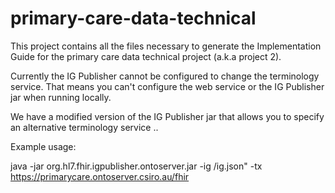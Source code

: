 # primary-care-data-technical

This project contains all the files necessary to generate the Implementation Guide for the primary care data technical project 
(a.k.a project 2). 

Currently the IG Publisher cannot be configured to change the terminology service. That means you can't configure the web
service or the IG Publisher jar when running locally.

We have a modified version of the IG Publisher jar that allows you to specify an alternative terminology service ..

Example usage:

java -jar org.hl7.fhir.igpublisher.ontoserver.jar -ig <directory containging ig.json control file>/ig.json" -tx https://primarycare.ontoserver.csiro.au/fhir



